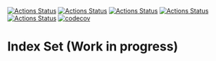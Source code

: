 [![Actions Status](https://github.com/TheLartians/IndexSet/workflows/MacOS/badge.svg)](https://github.com/TheLartians/IndexSet/actions)
[![Actions Status](https://github.com/TheLartians/IndexSet/workflows/Windows/badge.svg)](https://github.com/TheLartians/IndexSet/actions)
[![Actions Status](https://github.com/TheLartians/IndexSet/workflows/Ubuntu/badge.svg)](https://github.com/TheLartians/IndexSet/actions)
[![Actions Status](https://github.com/TheLartians/IndexSet/workflows/Style/badge.svg)](https://github.com/TheLartians/IndexSet/actions)
[![Actions Status](https://github.com/TheLartians/IndexSet/workflows/Install/badge.svg)](https://github.com/TheLartians/IndexSet/actions)
[![codecov](https://codecov.io/gh/TheLartians/IndexSet/branch/master/graph/badge.svg)](https://codecov.io/gh/TheLartians/IndexSet)

# Index Set (Work in progress)
